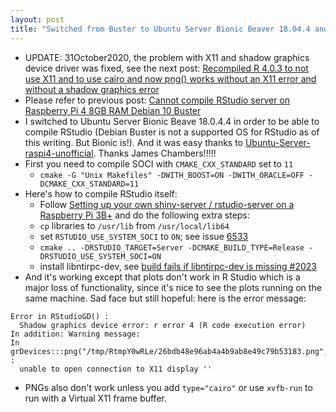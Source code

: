 ```yaml
---
layout: post
title: "Switched from Buster to Ubuntu Server Bionic Beaver 18.04.4 and compiled RStudio Server and it all works except for plots, need type='cairo' and or xvfb-run"
---
```


* UPDATE: 31October2020, the problem with X11 and shadow graphics device driver was fixed, see the next post:  [Recompiled R 4.0.3 to not use X11 and to use cairo and now png() works without an X11 error and without a shadow graphics error](http://rolandtanglao.com/2020/10/31/p1-recompiled-r-to-use-cairo-and-not-use-x11-and-now-graphics-work-in-r/)        
* Please refer to previous post:  [Cannot compile RStudio server on Raspberry Pi 4 8GB RAM Debian 10 Buster](http://rolandtanglao.com/2020/10/28/p2-cannot-compile-rstudio-server-debian-buster-raspberry-pi4-debian10/)        
* I switched to Ubuntu Server Bionic Beave 18.0.4.4 in order to be able to compile RStudio (Debian Buster is not a supported OS for RStudio as of this writing. But Bionic is!). And it was easy thanks to [Ubuntu-Server-raspi4-unofficial](https://github.com/TheRemote/Ubuntu-Server-raspi4-unofficial). Thanks James Chambers!!!!!
* First you need to compile SOCI with `CMAKE_CXX_STANDARD` set to `11`
  * `cmake -G "Unix Makefiles" -DWITH_BOOST=ON -DWITH_ORACLE=OFF -DCMAKE_CXX_STANDARD=11`
* Here's how to compile RStudio itself:
  * Follow [Setting up your own shiny-server / rstudio-server on a Raspberry Pi 3B+](https://community.rstudio.com/t/setting-up-your-own-shiny-server-rstudio-server-on-a-raspberry-pi-3b/18982) and do the following extra steps:
  * `cp` libraries to `/usr/lib` from `/usr/local/lib64`
  * set `RSTUDIO_USE_SYSTEM_SOCI` to `ON`; see issue [6533](https://github.com/rstudio/rstudio/issues/6533)
  * `cmake .. -DRSTUDIO_TARGET=Server -DCMAKE_BUILD_TYPE=Release -DRSTUDIO_USE_SYSTEM_SOCI=ON`
  * install libntirpc-dev,  see [build fails if libntirpc-dev is missing #2023](https://github.com/rstudio/rstudio/issues/2023)
* And it's working except that plots don't work in R Studio which is a major loss of functionality, since it's nice to see the plots running on the same machine. Sad face but still hopeful: here is the error message:
```> p
Error in RStudioGD() : 
  Shadow graphics device error: r error 4 (R code execution error)
In addition: Warning message:
In grDevices:::png("/tmp/RtmpY0wRLe/26bdb48e96ab4a4b9ab8e49c79b53183.png",  :
  unable to open connection to X11 display ''  
```
* PNGs also don't work unless you add `type="cairo"` or use `xvfb-run` to run with a Virtual X11 frame buffer. 